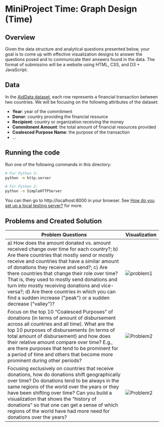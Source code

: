 # MiniProject Time: Graph Design (Time)

## Overview
Given the data structure and analytical questions presented below, your goal is to come up with effective visualization designs to answer the questions posed and to communicate their answers found in the data. The format of submissino will be a website using HTML, CSS, and D3 + JavaScript. 


## Data
In the [AidData dataset](https://www.aiddata.org/data/aiddata-core-research-release-level-1-3-1), each row represents a financial transaction between two countries. We will be focusing on the following attributes of the dataset:

* **Year**: year of the commitment
* **Donor**: country providing the financial resource
* **Recipient**: country or organization receiving the money
* **Commitment Amount**: the total amount of financial resources provided
* **Coalesced Purpose Name**: the purpose of the transaction
* ...

## Running the code

Run one of the following commands in this directory:

```bash
# For Python 3:
python -m http.server

# For Python 2:
python -m SimpleHTTPServer
```

You can then go to http://localhost:8000 in your browser. See [How do you set up a local testing server?](https://developer.mozilla.org/en-US/docs/Learn/Common_questions/set_up_a_local_testing_server) for more.

## Problems and Created Solution
Problem Questions | Visualization
------------ | -------------
 a) How does the amount donated vs. amount received change over time for each country?; b) Are there countries that mostly send or mostly receive and countries that have a similar amount of donations they receive and send?; c) Are there countries that change their role over time? That is, they used to mostly send donations and turn into mostly receiving donations and vice-versa?; d) Are there countries in which you can find a sudden increase ("peak") or a sudden decrease ("valley")? | ![problem1](https://github.com/CarolineNB/InformationVisualization/blob/master/Mini%20Projects/Infovis%20MiniProject%202/demos/Capture.PNG)
Focus on the top 10 “Coalesced Purposes” of donations (in terms of amount of disbursement across all countries and all time). What are the top 10 purposes of disbursements (in terms of total amount of disbursement) and how does their relative amount compare over time? E.g., are there purposes that tend to be prominent for a period of time and others that become more prominent during other periods? | ![Problem2](https://github.com/CarolineNB/InformationVisualization/blob/master/Mini%20Projects/Infovis%20MiniProject%202/demos/Capture2.PNG)
Focusing exclusively on countries that receive donations, how do donations shift geographically over time? Do donations tend to be always in the same regions of the world over the years or they have been shifting over time? Can you build a visualization that shows the “history of donations” so that one can get a sense of which regions of the world have had more need for donations over the years?| ![Problem2](https://github.com/CarolineNB/InformationVisualization/blob/master/Mini%20Projects/Infovis%20MiniProject%202/demos/Capture3.PNG)
